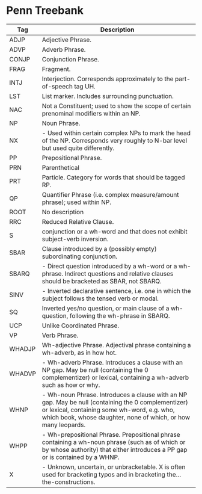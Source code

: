 <!--
# ========================================================================
# Copyright 2020 hankcs
#
# Licensed under the Apache License, Version 2.0 (the "License");
# you may not use this file except in compliance with the License.
# You may obtain a copy of the License at
#
#     http://www.apache.org/licenses/LICENSE-2.0
#
# Unless required by applicable law or agreed to in writing, software
# distributed under the License is distributed on an "AS IS" BASIS,
# WITHOUT WARRANTIES OR CONDITIONS OF ANY KIND, either express or implied.
# See the License for the specific language governing permissions and
# limitations under the License.
#
# The above copyright notice and this permission notice shall be included in all
# copies or substantial portions of the Software.
# ========================================================================
-->

# Penn Treebank

| Tag    | Description                                                                                                                                                                                                         |
|--------|---------------------------------------------------------------------------------------------------------------------------------------------------------------------------------------------------------------------|
| ADJP   | Adjective Phrase.                                                                                                                                                                                                   |
| ADVP   | Adverb Phrase.                                                                                                                                                                                                      |
| CONJP  | Conjunction Phrase.                                                                                                                                                                                                 |
| FRAG   | Fragment.                                                                                                                                                                                                           |
| INTJ   | Interjection. Corresponds approximately to the part-of-speech tag UH.                                                                                                                                               |
| LST    | List marker. Includes surrounding punctuation.                                                                                                                                                                      |
| NAC    | Not a Constituent; used to show the scope of certain prenominal modifiers within an NP.                                                                                                                             |
| NP     | Noun Phrase.                                                                                                                                                                                                        |
| NX     | - Used within certain complex NPs to mark the head of the NP. Corresponds very roughly to N-bar level but used quite differently.                                                                                   |
| PP     | Prepositional Phrase.                                                                                                                                                                                               |
| PRN    | Parenthetical                                                                                                                                                                                                       |
| PRT    | Particle. Category for words that should be tagged RP.                                                                                                                                                              |
| QP     | Quantifier Phrase (i.e. complex measure/amount phrase); used within NP.                                                                                                                                             |
| ROOT   | No description                                                                                                                                                                                                      |
| RRC    | Reduced Relative Clause.                                                                                                                                                                                            |
| S      | conjunction or a wh-word and that does not exhibit subject-verb inversion.                                                                                                                                          |
| SBAR   | Clause introduced by a (possibly empty) subordinating conjunction.                                                                                                                                                  |
| SBARQ  | - Direct question introduced by a wh-word or a wh-phrase. Indirect questions and relative clauses should be bracketed as SBAR, not SBARQ.                                                                           |
| SINV   | - Inverted declarative sentence, i.e. one in which the subject follows the tensed verb or modal.                                                                                                                    |
| SQ     | Inverted yes/no question, or main clause of a wh-question, following the wh-phrase in SBARQ.                                                                                                                        |
| UCP    | Unlike Coordinated Phrase.                                                                                                                                                                                          |
| VP     | Verb Phrase.                                                                                                                                                                                                       |
| WHADJP | Wh-adjective Phrase. Adjectival phrase containing a wh-adverb, as in how hot.                                                                                                                                       |
| WHADVP | - Wh-adverb Phrase. Introduces a clause with an NP gap. May be null (containing the 0 complementizer) or lexical, containing a wh-adverb such as how or why.                                                        |
| WHNP   | - Wh-noun Phrase. Introduces a clause with an NP gap. May be null (containing the 0 complementizer) or lexical, containing some wh-word, e.g. who, which book, whose daughter, none of which, or how many leopards. |
| WHPP   | - Wh-prepositional Phrase. Prepositional phrase containing a wh-noun phrase (such as of which or by whose authority) that either introduces a PP gap or is contained by a WHNP.                                     |
| X      | - Unknown, uncertain, or unbracketable. X is often used for bracketing typos and in bracketing the…​the-constructions.                                                                                              |

